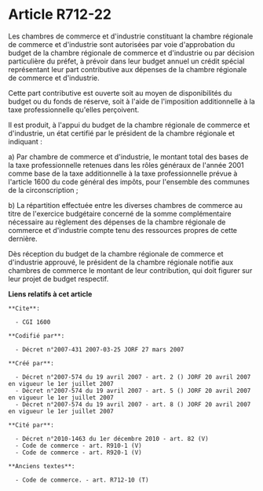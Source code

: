 # Article R712-22

Les chambres de commerce et d'industrie constituant la chambre régionale de commerce et d'industrie sont autorisées par voie
d'approbation du budget de la chambre régionale de commerce et d'industrie ou par décision particulière du préfet, à prévoir
dans leur budget annuel un crédit spécial représentant leur part contributive aux dépenses de la chambre régionale de
commerce et d'industrie.

Cette part contributive est ouverte soit au moyen de disponibilités du budget ou du fonds de réserve, soit à l'aide de
l'imposition additionnelle à la taxe professionnelle qu'elles perçoivent.

Il est produit, à l'appui du budget de la chambre régionale de commerce et d'industrie, un état certifié par le président de
la chambre régionale et indiquant :

a) Par chambre de commerce et d'industrie, le montant total des bases de la taxe professionnelle retenues dans les rôles
généraux de l'année 2001 comme base de la taxe additionnelle à la taxe professionnelle prévue à l'article 1600 du code
général des impôts, pour l'ensemble des communes de la circonscription ;

b) La répartition effectuée entre les diverses chambres de commerce au titre de l'exercice budgétaire concerné de la somme
complémentaire nécessaire au règlement des dépenses de la chambre régionale de commerce et d'industrie compte tenu des
ressources propres de cette dernière.

Dès réception du budget de la chambre régionale de commerce et d'industrie approuvé, le président de la chambre régionale
notifie aux chambres de commerce le montant de leur contribution, qui doit figurer sur leur projet de budget respectif.

**Liens relatifs à cet article**

	**Cite**:

	  - CGI 1600

	**Codifié par**:

	  - Décret n°2007-431 2007-03-25 JORF 27 mars 2007

	**Créé par**:

	  - Décret n°2007-574 du 19 avril 2007 - art. 2 () JORF 20 avril 2007 en vigueur le 1er juillet 2007
	  - Décret n°2007-574 du 19 avril 2007 - art. 5 () JORF 20 avril 2007 en vigueur le 1er juillet 2007
	  - Décret n°2007-574 du 19 avril 2007 - art. 8 () JORF 20 avril 2007 en vigueur le 1er juillet 2007

	**Cité par**:

	  - Décret n°2010-1463 du 1er décembre 2010 - art. 82 (V)
	  - Code de commerce - art. R910-1 (V)
	  - Code de commerce - art. R920-1 (V)

	**Anciens textes**:

	  - Code de commerce. - art. R712-10 (T)
